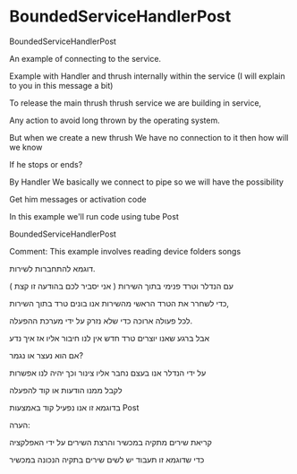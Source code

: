 BoundedServiceHandlerPost
=========================

BoundedServiceHandlerPost

An example of connecting to the service. 

Example with Handler and thrush internally within the service (I will explain to you in this message a bit) 

To release the main thrush thrush service we are building in service, 

Any action to avoid long thrown by the operating system. 

But when we create a new thrush We have no connection to it then how will we know 

If he stops or ends? 

By Handler We basically we connect to pipe so we will have the possibility 

Get him messages or activation code 

In this example we'll run code using tube Post

BoundedServiceHandlerPost

Comment: 
This example involves reading device folders songs 


דוגמא להתחברות לשירות.

עם הנדלר וטרד פנימי בתוך השירות ( אני יסביר לכם בהודעה זו קצת ) 

כדי לשחרר את הטרד הראשי מהשירות אנו בונים טרד בתוך השירות,

לכל פעולה ארוכה כדי שלא נזרק על ידי מערכת ההפעלה.

אבל ברגע שאנו יוצרים טרד חדש אין לנו חיבור אליו אז איך נדע

אם הוא נעצר או נגמר?

על ידי הנדלר אנו בעצם נחבר אליו צינור וכך יהיה לנו אפשרות 

לקבל ממנו הודעות או קוד להפעלה

בדוגמא זו אנו נפעיל קוד באמצעות Post 

הערה:

קריאת שירים מתקיה במכשיר והרצת השירים על ידי האפלקציה

כדי שדוגמא זו תעבוד יש לשים שירים בתקיה הנכונה במכשיר

